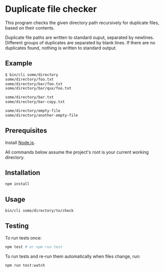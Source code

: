 # Duplicate file checker

This program checks the given directory path recursively for duplicate files,
based on their contents.

Duplicate file paths are written to standard ouput, separated by newlines.
Different groups of duplicates are separated by blank lines. If there are no
duplicates found, nothing is written to standard output.

## Example

```sh
$ bin/cli some/directory
some/directory/foo.txt
some/directory/bar/foo.txt
some/directory/bar/qux/foo.txt

some/directory/bar.txt
some/directory/bar-copy.txt

some/directory/empty-file
some/directory/another-empty-file
```

## Prerequisites

Install [Node.js](https://nodejs.org/).

All commands below assume the project's root is your current working directory.

## Installation

```sh
npm install
```

## Usage

```sh
bin/cli some/directory/to/check
```

## Testing

To run tests once:

```sh
npm test # or npm run test
```

To run tests and re-run them automatically when files change, run:

```sh
npm run test:watch
```


